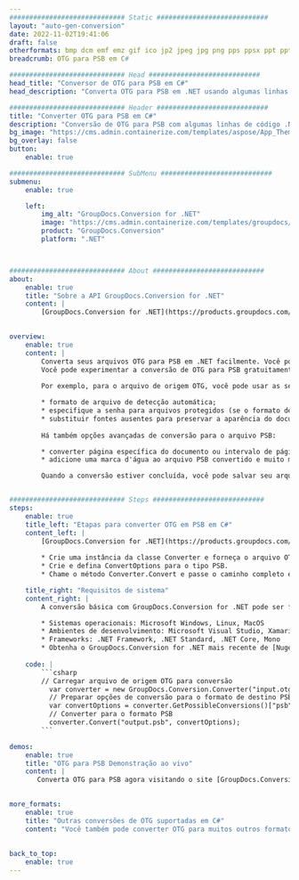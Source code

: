 ```yaml
---
############################# Static ############################
layout: "auto-gen-conversion"
date: 2022-11-02T19:41:06
draft: false
otherformats: bmp dcm emf emz gif ico jp2 jpeg jpg png pps ppsx ppt pptx psb psd svg svgz tga tif tiff webp wmf wmz
breadcrumb: OTG para PSB em C#

############################# Head ############################
head_title: "Conversor de OTG para PSB em C#"
head_description: "Converta OTG para PSB em .NET usando algumas linhas de código. Use a API de conversão de documentos do GroupDocs para converter mais de 160 formatos de arquivo."

############################# Header ############################
title: "Converter OTG para PSB em C#"
description: "Conversão de OTG para PSB com algumas linhas de código .NET"
bg_image: "https://cms.admin.containerize.com/templates/aspose/App_Themes/V3/images/bg/header1.png"
bg_overlay: false
button:
    enable: true

############################# SubMenu ############################
submenu:
    enable: true

    left:
        img_alt: "GroupDocs.Conversion for .NET"
        image: "https://cms.admin.containerize.com/templates/groupdocs/images/product-logos/90x90-noborder/groupdocs-conversion-net.png"
        product: "GroupDocs.Conversion"
        platform: ".NET"



############################# About ############################
about:
    enable: true
    title: "Sobre a API GroupDocs.Conversion for .NET"
    content: |
        [GroupDocs.Conversion for .NET](https://products.groupdocs.com/conversion/net/) pode ser usado para converter Microsoft Word, Excel, PowerPoint, PDF, Visio e outros formatos. GroupDocs.Conversion é uma API independente que é adequada para sistemas internos e de back-end onde é necessário alto desempenho. Não depende de nenhum software como Microsoft ou Open Office.
    

overview:
    enable: true
    content: |
        Converta seus arquivos OTG para PSB em .NET facilmente. Você pode usar apenas algumas linhas de código C# em qualquer plataforma de sua escolha, como - Windows, Linux, macOS.
        Você pode experimentar a conversão de OTG para PSB gratuitamente e avaliar a qualidade dos resultados da conversão. Juntamente com cenários de conversão de arquivo simples, você pode tentar opções mais avançadas para carregar o arquivo de origem OTG e para salvar o resultado de saída PSB. 
        
        Por exemplo, para o arquivo de origem OTG, você pode usar as seguintes opções de carregamento:

        * formato de arquivo de detecção automática;
        * especifique a senha para arquivos protegidos (se o formato de arquivo suportar);
        * substituir fontes ausentes para preservar a aparência do documento.
        
        Há também opções avançadas de conversão para o arquivo PSB:

        * converter página específica do documento ou intervalo de páginas;
        * adicione uma marca d'água ao arquivo PSB convertido e muito mais.

        Quando a conversão estiver concluída, você pode salvar seu arquivo PSB no caminho do arquivo local ou em qualquer armazenamento de terceiros, como FTP, Amazon S3, Google Drive, Dropbox etc. Observe - para converter OTG para {{ TO}} não há necessidade de nenhum software adicional instalado - como MS Office, Open Office, Adobe Acrobat Reader etc.


############################# Steps ############################
steps:
    enable: true
    title_left: "Etapas para converter OTG em PSB em C#"
    content_left: |
        [GroupDocs.Conversion for .NET](https://products.groupdocs.com/conversion/net/) torna mais fácil para os desenvolvedores converter um arquivo OTG para PSB com algumas linhas de código.
        
        * Crie uma instância da classe Converter e forneça o arquivo OTG com o caminho completo
        * Crie e defina ConvertOptions para o tipo PSB.
        * Chame o método Converter.Convert e passe o caminho completo e o formato (PSB) como parâmetro

    title_right: "Requisitos de sistema"
    content_right: |
        A conversão básica com GroupDocs.Conversion for .NET pode ser feita em apenas algumas etapas simples. Nossas APIs são suportadas em todas as principais plataformas e sistemas operacionais. Antes de executar o código abaixo, certifique-se de ter os seguintes pré-requisitos instalados em seu sistema.

        * Sistemas operacionais: Microsoft Windows, Linux, MacOS
        * Ambientes de desenvolvimento: Microsoft Visual Studio, Xamarin, MonoDevelop
        * Frameworks: .NET Framework, .NET Standard, .NET Core, Mono
        * Obtenha o GroupDocs.Conversion for .NET mais recente de [Nuget](https://www.nuget.org/packages/groupdocs.conversion)
         
    code: |
        ```csharp    
        // Carregar arquivo de origem OTG para conversão
          var converter = new GroupDocs.Conversion.Converter("input.otg");
          // Preparar opções de conversão para o formato de destino PSB
          var convertOptions = converter.GetPossibleConversions()["psb"].ConvertOptions;
          // Converter para o formato PSB
          converter.Convert("output.psb", convertOptions);
        ```

demos:
    enable: true
    title: "OTG para PSB Demonstração ao vivo"
    content: |
       Converta OTG para PSB agora visitando o site [GroupDocs.Conversion App](https://products.groupdocs.app/conversion/family). A demonstração online tem as seguintes vantagens
          

more_formats:
    enable: true
    title: "Outras conversões de OTG suportadas em C#"
    content: "Você também pode converter OTG para muitos outros formatos de arquivo. Por favor, veja a lista abaixo."
       
       
back_to_top:
    enable: true
---
```

